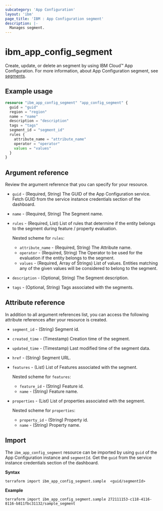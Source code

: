 ```yaml
---
subcategory: 'App Configuration'
layout: 'ibm'
page_title: 'IBM : App Configuration segment'
description: |-
  Manages segment.
---
```


# ibm_app_config_segment

Create, update, or delete an segment by using IBM Cloud™ App Configuration. For more information, about App Configuration segment, see [segments](https://cloud.ibm.com/docs/app-configuration?topic=app-configuration-ac-segments).

## Example usage

```terraform
resource "ibm_app_config_segment" "app_config_segment" {
  guid = "guid"
  region = "region"
  name = "name"
  description = "description"
  tags = "tags"
  segment_id = "segment_id"
  rules {
    attribute_name = "attribute_name"
    operator = "operator"
    values = "values"
  }
}
```

## Argument reference

Review the argument reference that you can specify for your resource. 

- `guid` - (Required, String) The GUID of the App Configuration service. Fetch GUID from the service instance credentials section of the dashboard.
- `name` - (Required, String) The Segment name.
- `rules` - (Required, List) List of rules that determine if the entity belongs to the segment during feature / property evaluation.
  
  Nested scheme for `rules`:
    - `attribute_name` - (Required, String) The Attribute name.
    - `operator` - (Required, String) The Operator to be used for the evaluation if the entity belongs to the segment.
    - `values` - (Required, Array of Strings) List of values. Entities matching any of the given values will be considered to belong to the segment.
  
- `description` - (Optional, String) The Segment description.
- `tags` - (Optional, String) Tags associated with the segments.

## Attribute reference

In addition to all argument references list, you can access the following attribute references after your resource is created.

- `segment_id` - (String) Segment id.
- `created_time` - (Timestamp) Creation time of the segment.
- `updated_time` - (Timestamp) Last modified time of the segment data.
- `href` - (String) Segment URL.
- `features` - (List) List of Features associated with the segment.
   
  Nested scheme for `features`:
    - `feature_id` - (String) Feature id.
    - `name` - (String) Feature name.

- `properties` - (List) List of properties associated with the segment.

  Nested scheme for `properties`:
    - `property_id` - (String) Property id.
    - `name` - (String) Property name.

## Import

The `ibm_app_config_segment` resource can be imported by using `guid` of the App Configuration instance and `segmentId`. Get the `guid` from the service instance credentials section of the dashboard.

**Syntax**

```
terraform import ibm_app_config_segment.sample  <guid/segmentId>

```

**Example**

```
terraform import ibm_app_config_segment.sample 272111153-c118-4116-8116-b811fbc31132/sample_segment
```
